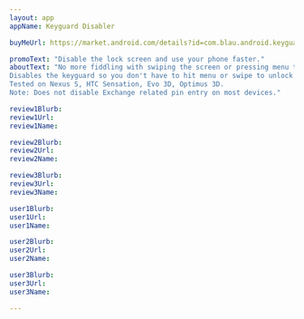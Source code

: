 ```yaml
---
layout: app
appName: Keyguard Disabler

buyMeUrl: https://market.android.com/details?id=com.blau.android.keyguard

promoText: "Disable the lock screen and use your phone faster."
aboutText: "No more fiddling with swiping the screen or pressing menu to unlock your phone.
Disables the keyguard so you don't have to hit menu or swipe to unlock the phone.
Tested on Nexus S, HTC Sensation, Evo 3D, Optimus 3D.
Note: Does not disable Exchange related pin entry on most devices."

review1Blurb: 
review1Url: 
review1Name: 

review2Blurb: 
review2Url: 
review2Name: 

review3Blurb: 
review3Url: 
review3Name: 

user1Blurb: 
user1Url: 
user1Name: 

user2Blurb: 
user2Url: 
user2Name: 

user3Blurb: 
user3Url: 
user3Name: 

---
```

